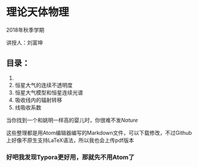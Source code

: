 # 理论天体物理
2018年秋季学期

讲授人：刘富坤
## 目录：
1. 
2. 恒星大气的连续不透明度
3. 恒星大气模型和恒星连续光谱
4. 吸收线内的辐射转移
5. 线吸收系数

当你找到一个和姚明一样高的婴儿时，你很难不发*Nature*

这些整理都是用Atom编辑器编写的Markdown文件，可以下载修改，不过Github上好像不原生支持LaTeX语法，所以我也会上传pdf版本

### 好吧我发现Typora更好用，那就先不用Atom了
